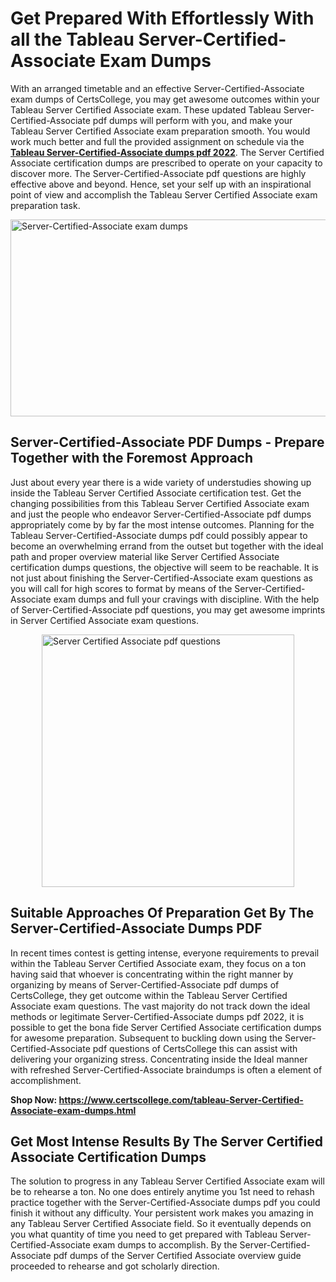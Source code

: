 <h1><strong>Get Prepared With Effortlessly With all the Tableau Server-Certified-Associate Exam Dumps&nbsp;</strong></h1>
<p><span style="font-weight: 400;">With an arranged timetable and an effective  Server-Certified-Associate exam dumps of CertsCollege, you may get awesome outcomes within your Tableau Server Certified Associate  exam. These updated Tableau Server-Certified-Associate pdf dumps will perform with you, and make your Tableau Server Certified Associate exam preparation smooth. You would work much better and full the provided assignment on schedule via the <strong><a href="https://www.certscollege.com/tableau-Server-Certified-Associate-exam-dumps.html">Tableau Server-Certified-Associate dumps pdf 2022</a></strong>. The Server Certified Associate certification dumps are prescribed to operate on your capacity to discover more. The  Server-Certified-Associate pdf questions are highly effective above and beyond. Hence, set your self up with an inspirational point of view and accomplish the Tableau Server Certified Associate  exam preparation task.&nbsp;</span></p>
<p><span style="font-weight: 400;"><img style="display: block; margin-left: auto; margin-right: auto;" src="https://i.ibb.co/CPDK3ps/Yellow-and-Blue-Initiative-Blog-Banner.png" alt="Server-Certified-Associate exam dumps" width="559" height="315" /></span></p>
<h2><strong>Server-Certified-Associate PDF Dumps - Prepare Together with the Foremost Approach</strong></h2>
<p><span style="font-weight: 400;">Just about every year there is a wide variety of understudies showing up inside the Tableau Server Certified Associate certification test. Get the changing possibilities from this Tableau Server Certified Associate  exam and just the people who endeavor Server-Certified-Associate pdf dumps appropriately come by by far the most intense outcomes. Planning for the Tableau Server-Certified-Associate dumps pdf could possibly appear to become an overwhelming errand from the outset but together with the ideal path and proper overview material like Server Certified Associate certification dumps questions, the objective will seem to be reachable. It is not just about finishing the Server-Certified-Associate exam questions as you will call for high scores to format by means of the Server-Certified-Associate exam dumps and full your cravings with discipline. With the help of Server-Certified-Associate pdf questions, you may get awesome imprints in Server Certified Associate exam questions.</span></p>
<p><span style="font-weight: 400;"><a href="https://tinyurl.com/3af7pv83"><img style="display: block; margin-left: auto; margin-right: auto;" src="https://i.ibb.co/9tMrhdY/Teacher-Appreciation-Invitation.png" alt="Server Certified Associate pdf questions " width="404" height="404" /></a></span></p>
<h2><strong>Suitable Approaches Of Preparation Get By The Server-Certified-Associate Dumps PDF</strong></h2>
<p><span style="font-weight: 400;">In recent times contest is getting intense, everyone requirements to prevail within the Tableau Server Certified Associate  exam, they focus on a ton having said that whoever is concentrating within the right manner by organizing by means of Server-Certified-Associate pdf dumps of CertsCollege, they get outcome within the Tableau Server Certified Associate exam questions. The vast majority do not track down the ideal methods or legitimate Server-Certified-Associate dumps pdf 2022, it is possible to get the bona fide Server Certified Associate certification dumps for awesome preparation. Subsequent to buckling down using the  Server-Certified-Associate pdf questions of CertsCollege this can assist with delivering your organizing stress. Concentrating inside the Ideal manner with refreshed Server-Certified-Associate braindumps is often a element of accomplishment.</span></p>
<p><span style="font-weight: 400;"><strong>Shop Now: <a href="https://www.certscollege.com/tableau-Server-Certified-Associate-exam-dumps.html">https://www.certscollege.com/tableau-Server-Certified-Associate-exam-dumps.html</a></strong></span></p>
<h2><strong>Get Most Intense Results By The Server Certified Associate Certification Dumps</strong></h2>
<p><span style="font-weight: 400;">The solution to progress in any Tableau Server Certified Associate  exam will be to rehearse a ton. No one does entirely anytime you 1st need to rehash practice together with the Server-Certified-Associate dumps pdf you could finish it without any difficulty. Your persistent work makes you amazing in any Tableau Server Certified Associate  field. So it eventually depends on you what quantity of time you need to get prepared with Tableau Server-Certified-Associate exam dumps to accomplish. By the Server-Certified-Associate pdf dumps of the Server Certified Associate overview guide proceeded to rehearse and got scholarly direction.</span></p>
